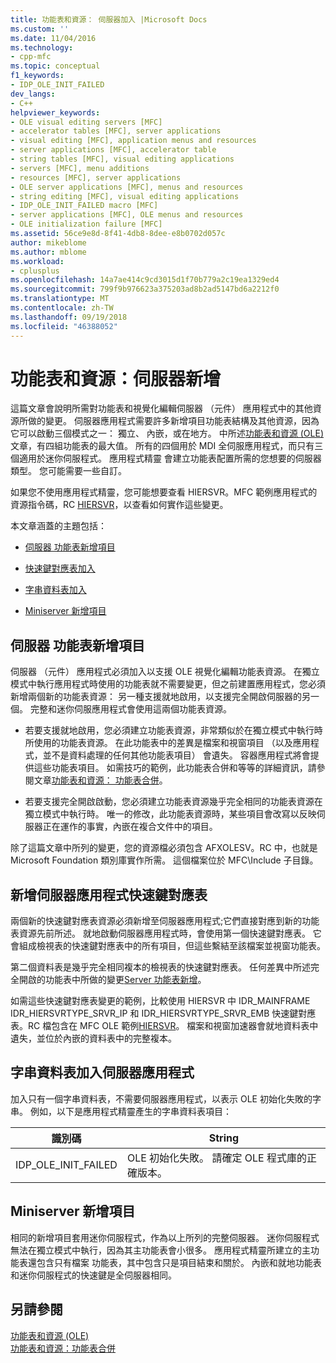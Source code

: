 ```yaml
---
title: 功能表和資源： 伺服器加入 |Microsoft Docs
ms.custom: ''
ms.date: 11/04/2016
ms.technology:
- cpp-mfc
ms.topic: conceptual
f1_keywords:
- IDP_OLE_INIT_FAILED
dev_langs:
- C++
helpviewer_keywords:
- OLE visual editing servers [MFC]
- accelerator tables [MFC], server applications
- visual editing [MFC], application menus and resources
- server applications [MFC], accelerator table
- string tables [MFC], visual editing applications
- servers [MFC], menu additions
- resources [MFC], server applications
- OLE server applications [MFC], menus and resources
- string editing [MFC], visual editing applications
- IDP_OLE_INIT_FAILED macro [MFC]
- server applications [MFC], OLE menus and resources
- OLE initialization failure [MFC]
ms.assetid: 56ce9e8d-8f41-4db8-8dee-e8b0702d057c
author: mikeblome
ms.author: mblome
ms.workload:
- cplusplus
ms.openlocfilehash: 14a7ae414c9cd3015d1f70b779a2c19ea1329ed4
ms.sourcegitcommit: 799f9b976623a375203ad8b2ad5147bd6a2212f0
ms.translationtype: MT
ms.contentlocale: zh-TW
ms.lasthandoff: 09/19/2018
ms.locfileid: "46388052"
---
```

# <a name="menus-and-resources-server-additions"></a>功能表和資源：伺服器新增

這篇文章會說明所需對功能表和視覺化編輯伺服器 （元件） 應用程式中的其他資源所做的變更。 伺服器應用程式需要許多新增項目功能表結構及其他資源，因為它可以啟動三個模式之一： 獨立、 內嵌，或在地方。 中所述[功能表和資源 (OLE)](../mfc/menus-and-resources-ole.md)文章，有四組功能表的最大值。 所有的四個用於 MDI 全伺服應用程式，而只有三個適用於迷你伺服程式。 應用程式精靈 會建立功能表配置所需的您想要的伺服器類型。 您可能需要一些自訂。

如果您不使用應用程式精靈，您可能想要查看 HIERSVR。MFC 範例應用程式的資源指令碼，RC [HIERSVR](../visual-cpp-samples.md)，以查看如何實作這些變更。

本文章涵蓋的主題包括：

- [伺服器 功能表新增項目](#_core_server_menu_additions)

- [快速鍵對應表加入](#_core_server_application_accelerator_table_additions)

- [字串資料表加入](../mfc/menus-and-resources-container-additions.md)

- [Miniserver 新增項目](#_core_mini.2d.server_additions)

##  <a name="_core_server_menu_additions"></a> 伺服器 功能表新增項目

伺服器 （元件） 應用程式必須加入以支援 OLE 視覺化編輯功能表資源。 在獨立模式中執行應用程式時使用的功能表就不需要變更，但之前建置應用程式，您必須新增兩個新的功能表資源： 另一種支援就地啟用，以支援完全開啟伺服器的另一個。 完整和迷你伺服應用程式會使用這兩個功能表資源。

- 若要支援就地啟用，您必須建立功能表資源，非常類似於在獨立模式中執行時所使用的功能表資源。 在此功能表中的差異是檔案和視窗項目 （以及應用程式，並不是資料處理的任何其他功能表項目） 會遺失。 容器應用程式將會提供這些功能表項目。 如需技巧的範例，此功能表合併和等等的詳細資訊，請參閱文章[功能表和資源： 功能表合併](../mfc/menus-and-resources-menu-merging.md)。

- 若要支援完全開啟啟動，您必須建立功能表資源幾乎完全相同的功能表資源在獨立模式中執行時。 唯一的修改，此功能表資源時，某些項目會改寫以反映伺服器正在運作的事實，內嵌在複合文件中的項目。

除了這篇文章中所列的變更，您的資源檔必須包含 AFXOLESV。RC 中，也就是 Microsoft Foundation 類別庫實作所需。 這個檔案位於 MFC\Include 子目錄。

##  <a name="_core_server_application_accelerator_table_additions"></a> 新增伺服器應用程式快速鍵對應表

兩個新的快速鍵對應表資源必須新增至伺服器應用程式;它們直接對應到新的功能表資源先前所述。 就地啟動伺服器應用程式時，會使用第一個快速鍵對應表。 它會組成檢視表的快速鍵對應表中的所有項目，但這些繫結至該檔案並視窗功能表。

第二個資料表是幾乎完全相同複本的檢視表的快速鍵對應表。 任何差異中所述完全開啟的功能表中所做的變更[Server 功能表新增](#_core_server_menu_additions)。

如需這些快速鍵對應表變更的範例，比較使用 HIERSVR 中 IDR_MAINFRAME IDR_HIERSVRTYPE_SRVR_IP 和 IDR_HIERSVRTYPE_SRVR_EMB 快速鍵對應表。RC 檔包含在 MFC OLE 範例[HIERSVR](../visual-cpp-samples.md)。 檔案和視窗加速器會就地資料表中遺失，並位於內嵌的資料表中的完整複本。

##  <a name="_core_string_table_additions_for_server_applications"></a> 字串資料表加入伺服器應用程式

加入只有一個字串資料表，不需要伺服器應用程式，以表示 OLE 初始化失敗的字串。 例如，以下是應用程式精靈產生的字串資料表項目：

|識別碼|String|
|--------|------------|
|IDP_OLE_INIT_FAILED|OLE 初始化失敗。 請確定 OLE 程式庫的正確版本。|

##  <a name="_core_mini.2d.server_additions"></a> Miniserver 新增項目

相同的新增項目套用迷你伺服程式，作為以上所列的完整伺服器。 迷你伺服程式無法在獨立模式中執行，因為其主功能表會小很多。 應用程式精靈所建立的主功能表還包含只有檔案 功能表，其中包含只是項目結束和關於。 內嵌和就地功能表和迷你伺服程式的快速鍵是全伺服器相同。

## <a name="see-also"></a>另請參閱

[功能表和資源 (OLE)](../mfc/menus-and-resources-ole.md)<br/>
[功能表和資源：功能表合併](../mfc/menus-and-resources-menu-merging.md)

